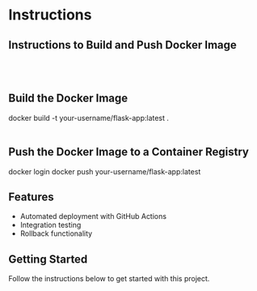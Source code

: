 # Instructions

## Instructions to Build and Push Docker Image
<br>
<br>

## Build the Docker Image
docker build -t your-username/flask-app:latest .
<br>
<br>

## Push the Docker Image to a Container Registry 
docker login docker push your-username/flask-app:latest



## Features
- Automated deployment with GitHub Actions
- Integration testing
- Rollback functionality

## Getting Started
Follow the instructions below to get started with this project.
